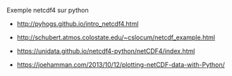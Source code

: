 Exemple netcdf4 sur python

* <http://pyhogs.github.io/intro_netcdf4.html>

* <http://schubert.atmos.colostate.edu/~cslocum/netcdf_example.html>

* <https://unidata.github.io/netcdf4-python/netCDF4/index.html>

* <https://joehamman.com/2013/10/12/plotting-netCDF-data-with-Python/>
